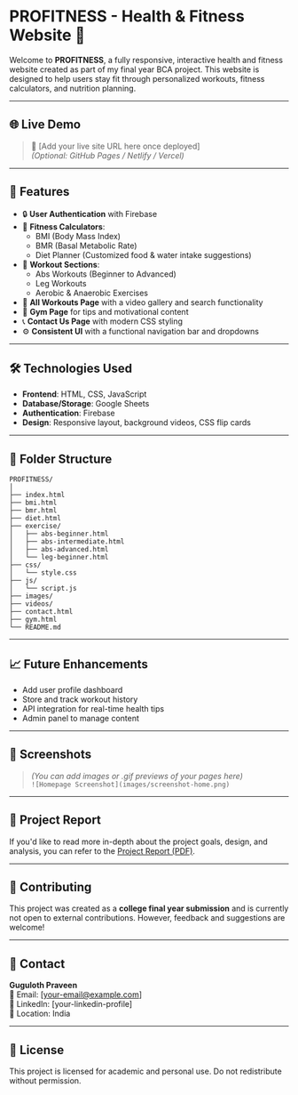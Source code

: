 
# PROFITNESS - Health & Fitness Website 💪

Welcome to **PROFITNESS**, a fully responsive, interactive health and fitness website created as part of my final year BCA project. This website is designed to help users stay fit through personalized workouts, fitness calculators, and nutrition planning.

---

## 🌐 Live Demo

> 🔗 [Add your live site URL here once deployed]  
> *(Optional: GitHub Pages / Netlify / Vercel)*

---

## 📌 Features

- 🔒 **User Authentication** with Firebase
- 🧮 **Fitness Calculators**:
  - BMI (Body Mass Index)
  - BMR (Basal Metabolic Rate)
  - Diet Planner (Customized food & water intake suggestions)
- 🎥 **Workout Sections**:
  - Abs Workouts (Beginner to Advanced)
  - Leg Workouts
  - Aerobic & Anaerobic Exercises
- 🧠 **All Workouts Page** with a video gallery and search functionality
- 📍 **Gym Page** for tips and motivational content
- 📞 **Contact Us Page** with modern CSS styling
- ⚙️ **Consistent UI** with a functional navigation bar and dropdowns

---

## 🛠️ Technologies Used

- **Frontend**: HTML, CSS, JavaScript
- **Database/Storage**: Google Sheets
- **Authentication**: Firebase
- **Design**: Responsive layout, background videos, CSS flip cards

---

## 📂 Folder Structure

```plaintext
PROFITNESS/
│
├── index.html
├── bmi.html
├── bmr.html
├── diet.html
├── exercise/
│   ├── abs-beginner.html
│   ├── abs-intermediate.html
│   ├── abs-advanced.html
│   └── leg-beginner.html
├── css/
│   └── style.css
├── js/
│   └── script.js
├── images/
├── videos/
├── contact.html
├── gym.html
└── README.md
```

---

## 📈 Future Enhancements

- Add user profile dashboard
- Store and track workout history
- API integration for real-time health tips
- Admin panel to manage content

---

## 📸 Screenshots

> *(You can add images or .gif previews of your pages here)*  
> `![Homepage Screenshot](images/screenshot-home.png)`

---

## 📑 Project Report

If you'd like to read more in-depth about the project goals, design, and analysis, you can refer to the [Project Report (PDF)](link-to-report.pdf).

---

## 🤝 Contributing

This project was created as a **college final year submission** and is currently not open to external contributions. However, feedback and suggestions are welcome!

---

## 📧 Contact

**Guguloth Praveen**  
📩 Email: [your-email@example.com]  
🔗 LinkedIn: [your-linkedin-profile]  
📍 Location: India

---

## 📝 License

This project is licensed for academic and personal use. Do not redistribute without permission.
